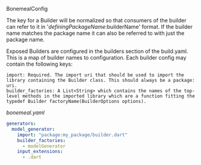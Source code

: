BonemealConfig

The key for a Builder will be normalized so that consumers of the builder can refer to it in '$definingPackageName:$builderName' format. If the builder name matches the package name it can also be referred to with just the package name.

Exposed Builders are configured in the builders section of the build.yaml. This is a map of builder names to configuration. Each builder config may contain the following keys:

    import: Required. The import uri that should be used to import the library containing the Builder class. This should always be a package: uri.
    builder_factories: A List<String> which contains the names of the top-level methods in the imported library which are a function fitting the typedef Builder factoryName(BuilderOptions options).

_bonemeal.yaml_
```yaml
generators:
  model_generator:
    import: "package:my_package/builder.dart"
    builder_factories: 
      - modelGenerator
    input_extensions: 
      - .dart

```